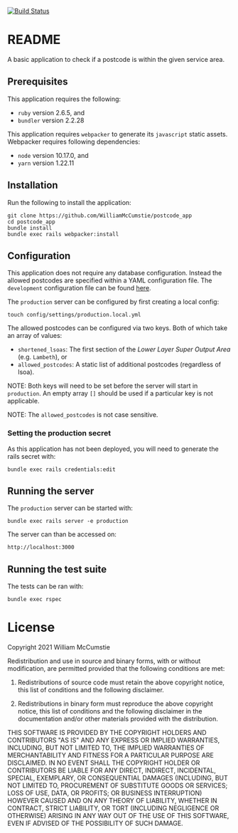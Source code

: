 [![Build Status](https://app.travis-ci.com/WilliamMcCumstie/postcode_app.svg?branch=master)](https://app.travis-ci.com/WilliamMcCumstie/postcode_app)

# README

A basic application to check if a postcode is within the given service area.

## Prerequisites

This application requires the following:

* `ruby` version 2.6.5, and
* `bundler` version 2.2.28

This application requires `webpacker` to generate its `javascript` static assets. Webpacker requires following dependencies:

* `node` version 10.17.0, and
* `yarn` version 1.22.11

## Installation

Run the following to install the application:

```
git clone https://github.com/WilliamMcCumstie/postcode_app
cd postcode_app
bundle install
bundle exec rails webpacker:install
```

## Configuration

This application does not require any database configuration. Instead the allowed postcodes are specified within a YAML configuration file. The `development` configuration file can be found [here](config/settings/development.yml).

The `production` server can be configured by first creating a local config:

```
touch config/settings/production.local.yml
```

The allowed postcodes can be configured via two keys. Both of which take an array of values:

* `shortened_lsoas`: The first section of the _Lower Layer Super Output Area_ (e.g. `Lambeth`), or
* `allowed_postcodes`: A static list of additional postcodes (regardless of lsoa).

NOTE: Both keys will need to be set before the server will start in `production`. An empty array `[]` should be used if a particular key is not applicable.

NOTE: The `allowed_postcodes` is not case sensitive.

### Setting the production secret

As this application has not been deployed, you will need to generate the rails secret with:

```
bundle exec rails credentials:edit
```

## Running the server

The `production` server can be started with:

```
bundle exec rails server -e production
```

The server can than be accessed on:

`http://localhost:3000`

## Running the test suite

The tests can be ran with:

```
bundle exec rspec
```

# License

Copyright 2021 William McCumstie

Redistribution and use in source and binary forms, with or without modification, are permitted provided that the following conditions are met:

1. Redistributions of source code must retain the above copyright notice, this list of conditions and the following disclaimer.

2. Redistributions in binary form must reproduce the above copyright notice, this list of conditions and the following disclaimer in the documentation and/or other materials provided with the distribution.

THIS SOFTWARE IS PROVIDED BY THE COPYRIGHT HOLDERS AND CONTRIBUTORS "AS IS" AND ANY EXPRESS OR IMPLIED WARRANTIES, INCLUDING, BUT NOT LIMITED TO, THE IMPLIED WARRANTIES OF MERCHANTABILITY AND FITNESS FOR A PARTICULAR PURPOSE ARE DISCLAIMED. IN NO EVENT SHALL THE COPYRIGHT HOLDER OR CONTRIBUTORS BE LIABLE FOR ANY DIRECT, INDIRECT, INCIDENTAL, SPECIAL, EXEMPLARY, OR CONSEQUENTIAL DAMAGES (INCLUDING, BUT NOT LIMITED TO, PROCUREMENT OF SUBSTITUTE GOODS OR SERVICES; LOSS OF USE, DATA, OR PROFITS; OR BUSINESS INTERRUPTION) HOWEVER CAUSED AND ON ANY THEORY OF LIABILITY, WHETHER IN CONTRACT, STRICT LIABILITY, OR TORT (INCLUDING NEGLIGENCE OR OTHERWISE) ARISING IN ANY WAY OUT OF THE USE OF THIS SOFTWARE, EVEN IF ADVISED OF THE POSSIBILITY OF SUCH DAMAGE.
